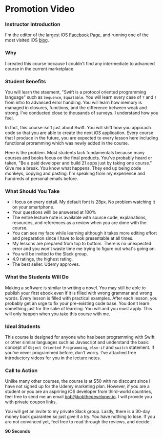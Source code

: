 # Promotion Video

### Instructor Introduction
I'm the editor of the largest iOS [Facebook Page](https://www.facebook.com/apple.ios.developers), and running one of the most visited iOS [blog](https://blog.bobthedeveloper.io).

### Why
I created this course because I couldn't find any intermediate to advanced course in the current marketplace.

### Student Benefits
You will learn the staement, "Swift is a protocol oriented programming language" such as `Sequence`, `Equatable`. You will learn every case of `?` and `!` from intro to advanced error handling. You will learn how memory is managed in closures, functions, and the difference between weak and strong.  I've conducted close to thousands of surveys. I understand how you feel.

In fact, this course isn't just about Swift. You will shift how you apporach code so that you are able to create the next iOS application. Every course that I produce in the future, you are expected to every lesson here including functional proramming which was newly added in the course.

Here is the problem. Most students lack fundamentals because many courses and books focus on the final products. You've probably heard or taken, "Be a paid developer and build 21 apps just by taking one course." Give me a break. You know what happens. They end up being code monkeys, copying and pasting. I'm speaking from my experience and hundreds of personal emails before.

### What Should You Take
- I focus on every detail. My default font is 28px. No problem watching it on your smartphone.
- Your questions willl be answered at 100%
- The entire lecture note is available with source code, explanations, resources, and references as a review when you are done with the course.
- You can see my face while learning although it takes more editing effort and preparation since I have to look presentable at all times.
- My lessons are prepared from top to bottom. There is no unexpected error and you won't waste time me trying to figure out what's going on.
- You will be invited to the Slack group.
- 4.9 ratings, the highest rating.
- The best seller. Udemy approves.

### What the Students Will Do
Making a software is similar to writing a novel. You may still be able to publish your first ebook even if it is filled with wrong grammar and wrong words. Every lesson is filled with practical examples. After each lesson, you probably get an urge to fix your pre-existing code base. You don't learn something just for the sake of learning. You will and you must apply. This will only happen when you take this course with me.

### Ideal Students
This course is designed for anyone who has been programming with Swift or other similar languages such as Javascript and understand the basic concept of `Object Oriented Programming`, `else-if` and `switch` statement. If you've never programmed before, don't worry. I've attached free introductory videos for you in the lecture notes.  

### Call to Action
Unlike many other courses, the course is at $50 with no discount since I have not signed up for the Udemy marketing plan. However, if you are a student or you are an aspriring iOS developer from third-world countries, feel free to send me an email bob@bobthedeveloper.io. I will provide you with private coupon links.

You will get an invite to my private Slack group. Lastly, there is a 30-day money back guarantee so just give it a try. You have nothing to lose. If you are not convinced yet, feel free to read through the reviews, and decide.


**90 Seconds**
